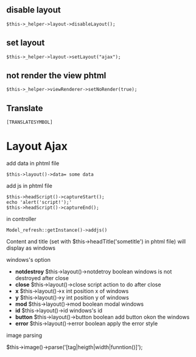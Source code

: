 disable layout
-----------
    $this->_helper->layout->disableLayout();
  
set layout
-----------
    $this->_helper->layout->setLayout("ajax");
  
not render the view phtml
-----------
    $this->_helper->viewRenderer->setNoRender(true);
  
Translate
-----------
	[TRANSLATESYMBOL]


Layout Ajax
=======
add data 
in phtml file

    $this->layout()->data= some data

add js
in phtml file

    $this->headScript()->captureStart();
    echo 'alert('script!');'
    $this->headScript()->captureEnd();

in controller

    Model_refresh::getInstance()->addjs()

Content and title (set with $this->headTitle('sometitle') in phtml file) will display as windows

windows's option 
* **notdestroy** $this->layout()->notdetroy boolean windows is not destroyed after close
* **close** $this->layout()->close script action to do after close
* **x** $this->layout()->x int position x of windows
* **y** $this->layout()->y int position y of windows
* **mod** $this->layout()->mod boolean modal windows
* **id** $this->layout()->id windows's id
* **button** $this->layout()->button boolean add button okon the windows
* **error** $this->layout()->error boolean apply the error style

image parsing

$this->image()->parse('[tag|heigth|width|funntion()]');